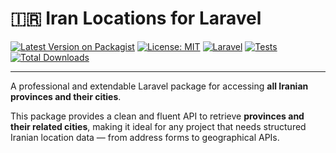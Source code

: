 # 🇮🇷 Iran Locations for Laravel 

[![Latest Version on Packagist](https://img.shields.io/packagist/v/denason/iran-location.svg?style=flat-square)](https://packagist.org/packages/denason/iran-location)
[![License: MIT](https://img.shields.io/badge/License-MIT-blue.svg?style=flat-square)](LICENSE)
[![Laravel](https://img.shields.io/badge/Laravel-10.x-orange.svg?style=flat-square)](https://laravel.com)
[![Tests](https://img.shields.io/badge/tests-passing-brightgreen.svg?style=flat-square)](#)
[![Total Downloads](https://img.shields.io/packagist/dt/denason/iran-location.svg?style=flat-square)](https://packagist.org/packages/denason/iran-location)

---

A professional and extendable Laravel package for accessing **all Iranian provinces and their cities**.

This package provides a clean and fluent API to retrieve **provinces and their related cities**, making it ideal for any project that needs structured Iranian location data — from address forms to geographical APIs.
